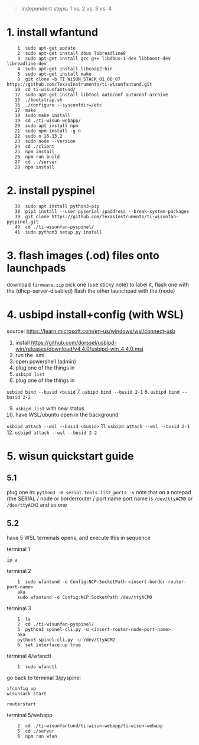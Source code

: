 > independent steps: 1 vs. 2 vs. 3 vs. 4

# 1. install wfantund
```
    1  sudo apt-get update
    2  sudo apt-get install dbus libreadline8
    3  sudo apt-get install gcc g++ libdbus-1-dev libboost-dev libreadline-dev
    4  sudo apt-get install libcoap2-bin
    5  sudo apt-get install make
    8  git clone -b TI_WiSUN_STACK_01_00_07  https://github.com/TexasInstruments/ti-wisunfantund.git
   10  cd ti-wisunfantund/
   12  sudo apt-get install libtool autoconf autoconf-archive
   15  ./bootstrap.sh
   16  ./configure --sysconfdir=/etc
   17  make
   18  sudo make install
   19  cd ./ti-wisun-webapp/
   20  sudo apt install npm
   21  sudo npm install -g n
   22  sudo n 16.13.2
   23  sudo node --version
   24  cd ./client
   25  npm install
   26  npm run build
   27  cd ../server
   28  npm install
```
# 2. install pyspinel
```
   30  sudo apt install python3-pip
   38  pip3 install --user pyserial ipaddress --break-system-packages
   39  git clone https://github.com/TexasInstruments/ti-wisunfan-pyspinel.git
   40  cd ./ti-wisunfan-pyspinel/
   41  sudo python3 setup.py install
```


# 3. flash images (.od) files onto launchpads
download `firmware.zip`
pick one (use sticky note) to label it, flash one with the (dhcp-server-disabled)
flash the other launchpad with the (node)

# 4. usbipd install+config (with WSL)
source: https://learn.microsoft.com/en-us/windows/wsl/connect-usb
1.  install https://github.com/dorssel/usbipd-win/releases/download/v4.4.0/usbipd-win_4.4.0.msi
2. run the .smi
3. open powershell (admin)
4. plug one of the things in
5. `usbipd list`
6. plug one of the things in

`usbipd bind --busid <busid`
7. `usbipd bind --busid 2-1`
8. `usbipd bind --busid 2-2`

9. `usbipd list` with new status
10. have WSL/ubuntu open in the background

`usbipd attach --wsl --busid <busid>`
11. `usbipd attach --wsl --busid 2-1`
12. `usbipd attach --wsl --busid 2-2`


# 5. wisun quickstart guide

## 5.1
plug one in:
`python3 -m serial.tools.list_ports -v`
note that on a notepad (the SERIAL / node or borderrouter / port name
port name is `/dev/ttyACM0` or `/dev/ttyACM2` and so one


## 5.2
have 5 WSL terminals opens, and execute this in sequence


terminal 1
```
ip a
```
terminal 2
```
    1  sudo wfantund -o Config:NCP:SocketPath <insert-border-router-port-name>
    aka
    sudo wfantund -o Config:NCP:SocketPath /dev/ttyACM0

```
terminal 3
```
    1  ls
    2  cd ./ti-wisunfan-pyspinel/
    5  python3 spinel-cli.py -u <insert-router-node-port-name>
    aka
    python3 spinel-cli.py -u /dev/ttyACM2
    6  set interface:up true
```

terminal 4/wfanctl
```
    1  sudo wfanctl
```
go back to terminal 3/pyspinel
```
ifconfig up
wisunsack start

routerstart
```

terminal 5/webapp
```
    2  cd ./ti-wisunfantund/ti-wisun-webapp/ti-wisun-webapp
    5  cd ./server
    6  npm run wfan
```

